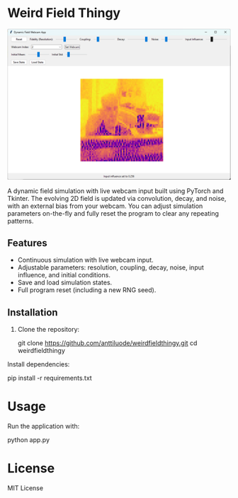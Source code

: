 # Weird Field Thingy

![Weird Field Thingy](https://github.com/anttiluode/weirdfieldthingy/raw/main/weirdfieldthing.png)



A dynamic field simulation with live webcam input built using PyTorch and Tkinter. The evolving 2D field is updated via convolution, decay, and noise, with an external bias from your webcam. You can adjust simulation parameters on-the-fly and fully reset the program to clear any repeating patterns.

## Features

- Continuous simulation with live webcam input.
- Adjustable parameters: resolution, coupling, decay, noise, input influence, and initial conditions.
- Save and load simulation states.
- Full program reset (including a new RNG seed).

## Installation

1. Clone the repository:

   git clone https://github.com/anttiluode/weirdfieldthingy.git
   cd weirdfieldthingy

Install dependencies:

pip install -r requirements.txt

# Usage

Run the application with:

python app.py

# License
MIT License
